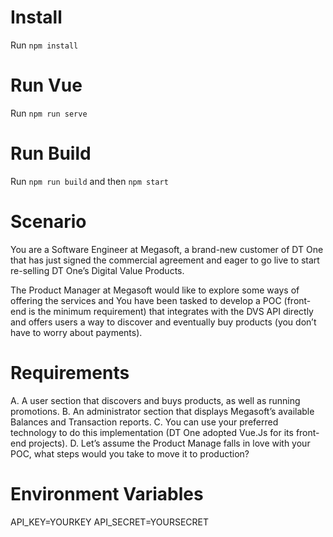 # Install

Run `npm install`

# Run Vue

Run `npm run serve`

# Run Build

Run `npm run build` and then `npm start`

# Scenario

You are a Software Engineer at Megasoft, a brand-new customer of DT One that has just signed the commercial agreement and eager to go live to start re-selling DT One’s Digital Value Products.

The Product Manager at Megasoft would like to explore some ways of offering the services and You have been tasked to develop a POC (front-end is the minimum requirement) that integrates with the DVS API directly and offers users a way to discover and eventually buy products (you don’t have to worry about payments).

# Requirements

A. A user section that discovers and buys products, as well as running promotions.
B. An administrator section that displays Megasoft’s available Balances and Transaction reports.
C. You can use your preferred technology to do this implementation (DT One adopted Vue.Js for its front-end projects).
D. Let’s assume the Product Manage falls in love with your POC, what steps would you take to move it to production?

# Environment Variables

API_KEY=YOURKEY
API_SECRET=YOURSECRET
